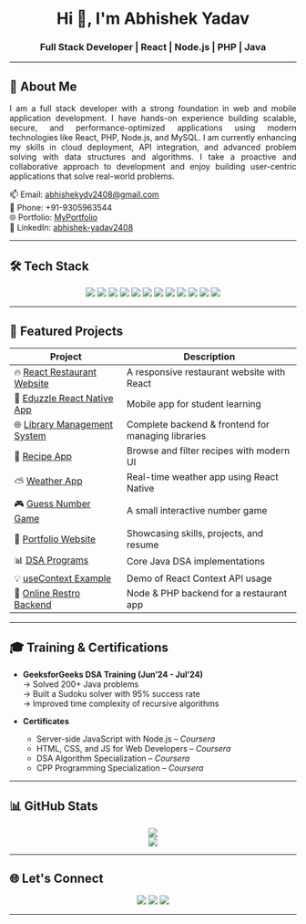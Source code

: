 <h1 align="center">Hi 👋, I'm Abhishek Yadav</h1>
<h3 align="center">Full Stack Developer | React | Node.js | PHP | Java</h3>

---

## 🌟 About Me

<p align="justify">
I am a full stack developer with a strong foundation in web and mobile application development. I have hands-on experience building scalable, secure, and performance-optimized applications using modern technologies like React, PHP, Node.js, and MySQL. I am currently enhancing my skills in cloud deployment, API integration, and advanced problem solving with data structures and algorithms. I take a proactive and collaborative approach to development and enjoy building user-centric applications that solve real-world problems.
</p>

📫 Email: abhishekydv2408@gmail.com  
📱 Phone: +91-9305963544  
🌐 Portfolio: [MyPortfolio](https://github.com/abhishek2408/myportfolio)  
🔗 LinkedIn: [abhishek-yadav2408](https://linkedin.com/in/abhishek-yadav2408)

---

## 🛠️ Tech Stack

<p align="center">
  <img src="https://img.shields.io/badge/Java-ED8B00?style=for-the-badge&logo=java&logoColor=white"/>
  <img src="https://img.shields.io/badge/PHP-777BB4?style=for-the-badge&logo=php&logoColor=white"/>
  <img src="https://img.shields.io/badge/JavaScript-F7DF1E?style=for-the-badge&logo=javascript&logoColor=black"/>
  <img src="https://img.shields.io/badge/React-20232A?style=for-the-badge&logo=react&logoColor=61DAFB"/>
  <img src="https://img.shields.io/badge/Node.js-339933?style=for-the-badge&logo=nodedotjs&logoColor=white"/>
  <img src="https://img.shields.io/badge/MySQL-4479A1?style=for-the-badge&logo=mysql&logoColor=white"/>
  <img src="https://img.shields.io/badge/MongoDB-4EA94B?style=for-the-badge&logo=mongodb&logoColor=white"/>
  <img src="https://img.shields.io/badge/Bootstrap-563D7C?style=for-the-badge&logo=bootstrap&logoColor=white"/>
  <img src="https://img.shields.io/badge/jQuery-0769AD?style=for-the-badge&logo=jquery&logoColor=white"/>
  <img src="https://img.shields.io/badge/phpMyAdmin-F5B400?style=for-the-badge&logo=phpmyadmin&logoColor=black"/>
  <img src="https://img.shields.io/badge/Git-F05032?style=for-the-badge&logo=git&logoColor=white"/>
  <img src="https://img.shields.io/badge/GitHub-000?style=for-the-badge&logo=github&logoColor=white"/>
</p>

---

## 🚀 Featured Projects

| Project | Description |
|--------|-------------|
| 🔥 [React Restaurant Website](https://github.com/abhishek2408/React-Restaurant-Website) | A responsive restaurant website with React |
| 📱 [Eduzzle React Native App](https://github.com/abhishek2408/EduzzleApp-React-Native) | Mobile app for student learning |
| 🌐 [Library Management System](https://github.com/abhishek2408/Library-management-system) | Complete backend & frontend for managing libraries |
| 🍲 [Recipe App](https://github.com/abhishek2408/RecipeApp) | Browse and filter recipes with modern UI |
| ⛅ [Weather App](https://github.com/abhishek2408/WeatherApp-ReactNative) | Real-time weather app using React Native |
| 🎮 [Guess Number Game](https://github.com/abhishek2408/Guess-Number-Game) | A small interactive number game |
| 💼 [Portfolio Website](https://github.com/abhishek2408/myportfolio) | Showcasing skills, projects, and resume |
| 📊 [DSA Programs](https://github.com/abhishek2408/Data-Structure-Programs) | Core Java DSA implementations |
| 💡 [useContext Example](https://github.com/abhishek2408/useContext) | Demo of React Context API usage |
| 🧾 [Online Restro Backend](https://github.com/abhishek2408/React-Online-restro-backend) | Node & PHP backend for a restaurant app |

---

## 🎓 Training & Certifications

- **GeeksforGeeks DSA Training (Jun’24 - Jul’24)**  
  → Solved 200+ Java problems  
  → Built a Sudoku solver with 95% success rate  
  → Improved time complexity of recursive algorithms

- **Certificates**
  - Server-side JavaScript with Node.js – *Coursera*
  - HTML, CSS, and JS for Web Developers – *Coursera*
  - DSA Algorithm Specialization – *Coursera*
  - CPP Programming Specialization – *Coursera*

---

## 📊 GitHub Stats

<p align="center">
  <img src="https://github-readme-stats.vercel.app/api?username=abhishek2408&show_icons=true&theme=react&hide_border=true" />
  <br/>
  <img src="https://github-readme-streak-stats.herokuapp.com?user=abhishek2408&theme=react&hide_border=true" />
</p>

---

## 🌐 Let's Connect

<p align="center">
  <a href="mailto:abhishekydv2408@gmail.com"><img src="https://img.shields.io/badge/Gmail-Email-red?style=for-the-badge&logo=gmail&logoColor=white" /></a>
  <a href="https://linkedin.com/in/abhishek-yadav2408"><img src="https://img.shields.io/badge/LinkedIn-Profile-blue?style=for-the-badge&logo=linkedin" /></a>
  <a href="https://github.com/abhishek2408"><img src="https://img.shields.io/badge/GitHub-abhishek2408-black?style=for-the-badge&logo=github" /></a>
</p>

---

<!-- Designed by ChatGPT for Abhishek Yadav -->
